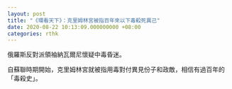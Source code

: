 ```yaml
---
layout: post
title: "《環看天下》：克里姆林宮被指百年來以下毒殺死異己"
date: 2020-08-22 10:13:09.000000000 +08:00
categories: rthk
---
```


俄羅斯反對派領袖納瓦爾尼懷疑中毒昏迷。

自蘇聯時期開始，克里姆林宮就被指用毒對付異見份子和政敵，相信有過百年的「毒殺史」。
